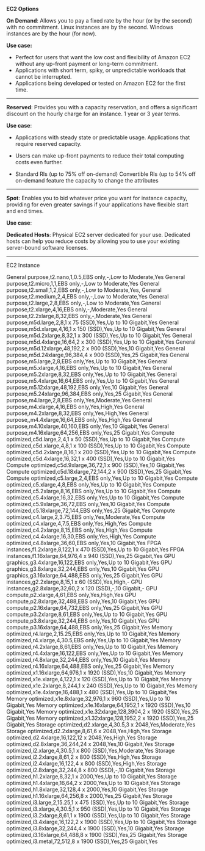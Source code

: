 **EC2 Options**

**On Demand**: Allows you to pay a fixed rate by the hour (or by the second) with no commitment. Linux instances are by the second. Windows instances are by the hour (for now).

**Use case:** 

 - Perfect for users that want the low cost and flexibility of Amazon
   EC2 without any up-front payment or long-term commitment.
 - Applications with short term, spiky, or unpredictable workloads that
   cannot be interrupted.
 - Applications being developed or tested on Amazon EC2 for the first
   time.

---

**Reserved**: Provides you with a capacity reservation, and offers a significant discount on the hourly charge for an instance. 1 year or 3 year terms.

**Use case**: 

 - Applications with steady state or predictable usage. Applications
   that require reserved capacity.

 - Users can make up-front payments to reduce their total computing
   costs even further.

 - Standard RIs (up to 75% off on-demand) Convertible RIs (up to 54% off
   on-demand feature the capacity to change the attributes

---

**Spot**: Enables you to bid whatever price you want for instance capacity, providing for even greater savings if your applications have flexible start and end times.

**Use case**:

**Dedicated Hosts**: Physical EC2 server dedicated for your use. Dedicated hosts can help you reduce costs by allowing you to use your existing server-bound software licenses.

---
EC2 Instance 

General purpose,t2.nano,1,0.5,EBS only,-,Low to Moderate,Yes
General purpose,t2.micro,1,1,EBS only,-,Low to Moderate,Yes
General purpose,t2.small,1,2,EBS only,-,Low to Moderate,Yes,
General purpose,t2.medium,2,4,EBS only,-,Low to Moderate,Yes
General purpose,t2.large,2,8,EBS only,-,Low to Moderate,Yes
General purpose,t2.xlarge,4,16,EBS only,-,Moderate,Yes
General purpose,t2.2xlarge,8,32,EBS only,-,Moderate,Yes
General purpose,m5d.large,2,8,1 x 75 (SSD),Yes,Up to 10 Gigabit,Yes
General purpose,m5d.xlarge,4,16,1 x 150 (SSD),Yes,Up to 10 Gigabit,Yes
General purpose,m5d.2xlarge,8,32,1 x 300 (SSD),Yes,Up to 10 Gigabit,Yes
General purpose,m5d.4xlarge,16,64,2 x 300 (SSD),Yes,Up to 10 Gigabit,Yes
General purpose,m5d.12xlarge,48,192,2 x 900 (SSD),Yes,10 Gigabit,Yes
General purpose,m5d.24xlarge,96,384,4 x 900 (SSD),Yes,25 Gigabit,Yes
General purpose,m5.large,2,8,EBS only,Yes,Up to 10 Gigabit,Yes
General purpose,m5.xlarge,4,16,EBS only,Yes,Up to 10 Gigabit,Yes
General purpose,m5.2xlarge,8,32,EBS only,Yes,Up to 10 Gigabit,Yes
General purpose,m5.4xlarge,16,64,EBS only,Yes,Up to 10 Gigabit,Yes
General purpose,m5.12xlarge,48,192,EBS only,Yes,10 Gigabit,Yes
General purpose,m5.24xlarge,96,384,EBS only,Yes,25 Gigabit,Yes
General purpose,m4.large,2,8,EBS only,Yes,Moderate,Yes
General purpose,m4.xlarge,4,16,EBS only,Yes,High,Yes
General purpose,m4.2xlarge,8,32,EBS only,Yes,High,Yes
General purpose,,m4.4xlarge,16,64,EBS only,Yes,High,Yes
General purpose,m4.10xlarge,40,160,EBS only,Yes,10 Gigabit,Yes
General purpose,m4.16xlarge,64,256,EBS only,Yes,25 Gigabit,Yes
Compute optimized,c5d.large,2,4,1 x 50 (SSD),Yes,Up to 10 Gigabit,Yes
Compute optimized,c5d.xlarge,4,8,1 x 100 (SSD),Yes,Up to 10 Gigabit,Yes
Compute optimized,c5d.2xlarge,8,16,1 x 200 (SSD),Yes,Up to 10 Gigabit,Yes
Compute optimized,c5d.4xlarge,16,32,1 x 400 (SSD),Yes,Up to 10 Gigabit,Yes
Compute optimized,c5d.9xlarge,36,72,1 x 900 (SSD),Yes,10 Gigabit,Yes
Compute optimized,c5d.18xlarge,72,144,2 x 900 (SSD),Yes,25 Gigabit,Yes
Compute optimized,c5.large,2,4,EBS only,Yes,Up to 10 Gigabit,Yes
Compute optimized,c5.xlarge,4,8,EBS only,Yes,Up to 10 Gigabit,Yes
Compute optimized,c5.2xlarge,8,16,EBS only,Yes,Up to 10 Gigabit,Yes
Compute optimized,c5.4xlarge,16,32,EBS only,Yes,Up to 10 Gigabit,Yes
Compute optimized,c5.9xlarge,36,72,EBS only,Yes,10 Gigabit,Yes
Compute optimized,c5.18xlarge,72,144,EBS only,Yes,25 Gigabit,Yes
Compute optimized,c4.large,2,3.75,EBS only,Yes,Moderate,Yes
Compute optimized,c4.xlarge,4,7.5,EBS only,Yes,High,Yes
Compute optimized,c4.2xlarge,8,15,EBS only,Yes,High,Yes
Compute optimized,c4.4xlarge,16,30,EBS only,Yes,High,Yes
Compute optimized,c4.8xlarge,36,60,EBS only,Yes,10 Gigabit,Yes
FPGA instances,f1.2xlarge,8,122,1 x 470 (SSD),Yes,Up to 10 Gigabit,Yes
FPGA instances,f1.16xlarge,64,976,4 x 940 (SSD),Yes,25 Gigabit,Yes
GPU graphics,g3.4xlarge,16,122,EBS only,Yes,Up to 10 Gigabit,Yes
GPU graphics,g3.8xlarge,32,244,EBS only,Yes,10 Gigabit,Yes
GPU graphics,g3.16xlarge,64,488,EBS only,Yes,25 Gigabit,Yes
GPU instances,g2.2xlarge,8,15,1 x 60 (SSD),Yes,High,-
GPU instances,g2.8xlarge,32,60,2 x 120 (SSD),-,10 Gigabit,-
GPU compute,p2.xlarge,4,61,EBS only,Yes,High,Yes
GPU compute,p2.8xlarge,32,488,EBS only,Yes,10 Gigabit,Yes
GPU compute,p2.16xlarge,64,732,EBS only,Yes,25 Gigabit,Yes
GPU compute,p3.2xlarge,8,61,EBS only,Yes,Up to 10 Gigabit,Yes
GPU compute,p3.8xlarge,32,244,EBS only,Yes,10 Gigabit,Yes
GPU compute,p3.16xlarge,64,488,EBS only,Yes,25 Gigabit,Yes
Memory optimized,r4.large,2,15.25,EBS only,Yes,Up to 10 Gigabit,Yes
Memory optimized,r4.xlarge,4,30.5,EBS only,Yes,Up to 10 Gigabit,Yes
Memory optimized,r4.2xlarge,8,61,EBS only,Yes,Up to 10 Gigabit,Yes
Memory optimized,r4.4xlarge,16,122,EBS only,Yes,Up to 10 Gigabit,Yes
Memory optimized,r4.8xlarge,32,244,EBS only,Yes,10 Gigabit,Yes
Memory optimized,r4.16xlarge,64,488,EBS only,Yes,25 Gigabit,Yes
Memory optimized,x1.16xlarge,64,976,1 x 1920 (SSD),Yes,10 Gigabit,Yes
Memory optimized,x1e.xlarge,4,122,1 x 120 (SSD),Yes,Up to 10 Gigabit,Yes
Memory optimized,x1e.2xlarge,8,244,1 x 240 (SSD),Yes,Up to 10 Gigabit,Yes
Memory optimized,x1e.4xlarge,16,488,1 x 480 (SSD),Yes,Up to 10 Gigabit,Yes
Memory optimized,x1e.8xlarge,32,976,1 x 960 (SSD),Yes,Up to 10 Gigabit,Yes
Memory optimized,x1e.16xlarge,64,1952,1 x 1920 (SSD),Yes,10 Gigabit,Yes
Memory optimized,x1e.32xlarge,128,3904,2 x 1920 (SSD),Yes,25 Gigabit,Yes
Memory optimized,x1.32xlarge,128,1952,2 x 1920 (SSD),Yes,25 Gigabit,Yes
Storage optimized,d2.xlarge,4,30.5,3 x 2048,Yes,Moderate,Yes
Storage optimized,d2.2xlarge,8,61,6 x 2048,Yes,High,Yes
Storage optimized,d2.4xlarge,16,122,12 x 2048,Yes,High,Yes
Storage optimized,d2.8xlarge,36,244,24 x 2048,Yes,10 Gigabit,Yes
Storage optimized,i2.xlarge,4,30.5,1 x 800 (SSD),Yes,Moderate,Yes
Storage optimized,i2.2xlarge,8,61,2 x 800 (SSD),Yes,High,Yes
Storage optimized,i2.4xlarge,16,122,4 x 800 (SSD),Yes,High,Yes
Storage optimized,i2.8xlarge,32,244,8 x 800 (SSD),-,10 Gigabit,Yes
Storage optimized,h1.2xlarge,8,32,1 x 2000,Yes,Up to 10 Gigabit,Yes
Storage optimized,h1.4xlarge,16,64,2 x 2000,Yes,Up to 10 Gigabit,Yes
Storage optimized,h1.8xlarge,32,128,4 x 2000,Yes,10 Gigabit,Yes
Storage optimized,h1.16xlarge,64,256,8 x 2000,Yes,25 Gigabit,Yes
Storage optimized,i3.large,2,15.25,1 x 475 (SSD),Yes,Up to 10 Gigabit,Yes
Storage optimized,i3.xlarge,4,30.5,1 x 950 (SSD),Yes,Up to 10 Gigabit,Yes
Storage optimized,i3.2xlarge,8,61,1 x 1900 (SSD),Yes,Up to 10 Gigabit,Yes
Storage optimized,i3.4xlarge,16,122,2 x 1900 (SSD),Yes,Up to 10 Gigabit,Yes
Storage optimized,i3.8xlarge,32,244,4 x 1900 (SSD),Yes,10 Gigabit,Yes
Storage optimized,i3.16xlarge,64,488,8 x 1900 (SSD),Yes,25 Gigabit,Yes
Storage optimized,i3.metal,72,512,8 x 1900 (SSD),Yes,25 Gigabit,Yes



<!--stackedit_data:
eyJoaXN0b3J5IjpbLTEwNTU1MDY2NjEsLTE3NTg3MDM0NTcsOD
c4ODU5MTQyXX0=
-->